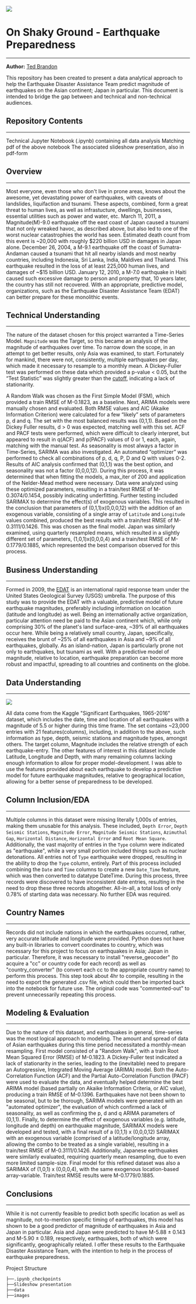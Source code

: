 ![](./images/JN_header.jpg)

# On Shaky Ground - Earthquake Preparedness
---
**Author:** [Ted Brandon](https://github.com/theobigdog)

This repository has been created to present a data analytical approach to help the Earthquake Disaster Assistance Team predict magnitude of earthquakes on the Asian continent; Japan in particular.  This document is intended to bridge the gap between and technical and non-technical audiences.

## Repository Contents
---
Technical Jupyter Notebook (.ipynb) containing all data analysis
Matching pdf of the above notebook
The associated slideshow presentation, also in pdf-form

## Overview
---
Most everyone, even those who don't live in prone areas, knows about the awesome, yet devastating power of earthquakes, with caveats of landslides, liquifaction and tsunami. These aspects, combined, form a great threat to human lives, as well as infrastucture, dwellings, businesses, essential utilities such as power and water, etc.  March 11, 2011, a Magnitude(M)-9.0 earthquake off the east coast of Japan caused a tsunami that not only wreaked havoc, as described above, but also led to one of the worst nuclear catastrophies the world has seen. Estimated death count from this event is ~20,000 with roughly \$220 billion USD in damages in Japan alone.  December 26, 2004, a M-9.1 earthquake off the coast of Sumatra-Andaman caused a tsunami that hit all nearby islands and most nearby countries, including Indonesia, Sri Lanka, India, Maldives and Thailand. This earthquake resulted in the loss of at least 225,000 human lives, and damages of ~\$15 billion USD.  January 12, 2010, a M-7.0 earthquake in Haiti caused such excessive damage to person and property that, 10 years later, the country has still not recovered.  With an appropriate, predictive model, organizations, such as the Earthquake Disaster Assistance Team (EDAT) can better prepare for these monolithic events.

## Technical Understanding
---
The nature of the dataset chosen for this project warranted a Time-Series Model.  `Magnitude` was the Target, so this became an analysis of the magnitude of earthquakes over time.  To narrow down the scope, in an attempt to get better results, only Asia was examined, to start.  Fortunately for mankind, there were not, consistently, multiple earthquakes per day, which made it necessary to resample to a monthly mean.  A Dickey-Fuller test was performed on these data which provided a p-value < 0.05, but the “Test Statistic” was slightly greater than the [cutoff](https://en.wikipedia.org/wiki/Dickey%E2%80%93Fuller_test_for_stationarity), indicating a lack of stationarity.

A Random Walk was chosen as the First Simple Model (FSM), which provided a train RMSE of M-0.1823, as a baseline.  Next, ARIMA models were manually chosen and evaluated.  Both RMSE values and AIC (Akaike Information Criterion) were calculated for a few “likely” sets of parameters p, d and q.  The set with the most balanced results was (0,1,1).  Based on the Dickey Fuller results, d > 0 was expected, matching well with this set.  ACF and PACF tests were performed, which were difficult to clearly interpret, but appeared to result in q(ACF) and p(PACF) values of 0 or 1, each, again, matching with the manual test.  As seasonality is most always a factor in Time-Series, SARIMA was also investigated.  An automated “optimizer” was performed to check all combinations of p, d, q, P, D and Q with values 0-2.  Results of AIC analysis confirmed that (0,1,1) was the best option, and seasonality was not a factor (0,0,0,12).  During this process, it was determined that when fitting the models, a max_iter of 200 and application of the Nelder-Mead method were necessary.  Data were analyzed using these optimized parameters, resulting in a train/test RMSE of M-0.3074/0.1454, possibly indicating underfitting.  Further testing included SARIMAX to determine the effect(s) of exogenous variables.  This resulted in the conclusion that parameters of (0,1,1)x(0,0,0,12) with the addition of an exogenous variable, consisting of a single array of `Latitude` and `Longitude` values combined, produced the best results with a train/test RMSE of M-0.3111/0.1426.  This was chosen as the final model.  Japan was similarly examined, using quarterly resampled means, which resulted in a slightly different set of parameters, (1,0,1)x(0,0,0,4) and a train/test RMSE of M-0.1779/0.1885, which represented the best comparison observed for this process.

## Business Understanding
---
Formed in 2009, the [EDAT](https://www.usgs.gov/natural-hazards/earthquake-hazards/earthquake-disaster-assistance-team-edat) is an international rapid response team under the United States Geological Survey (USGS) umbrella.  The purpose of this study was to provide the EDAT with a valuable, predictive model of future earthquake magnitudes, preferably including information on location (latitude and longitude) as well.  Being an internationally active organization, particular attention need be paid to the Asian continent which, while only comprising 30% of the planet's land surface-area, ~39% of all earthquakes occur here.  While being a relatively small country, Japan, specifically, receives the brunt of ~25% of all earthquakes in Asia and ~9% of all earthquakes, globally.  As an island-nation, Japan is particularly prone not only to earthquakes, but tsunami as well.  With a predictive model of magnitude, relative to location, earthquake preparation can become more robust and impactful, spreading to all countries and continents on the globe.


## Data Understanding
---
![](./images/gradient_map_overlaid_white_legend.png)

All data come from the Kaggle "Significant Earthquakes, 1965-2016" dataset, which includes the date, time and location of all earthquakes with a magnitude of 5.5 or higher during this time frame. The set contains ~23,000 entries with 21 features(columns), including, in addition to the above, such information as type, depth, seismic stations and magnitude types, amongst others. The target column, Magnitude includes the relative strength of each earthquake-entry. The other features of interest in this dataset include Latitude, Longitude and Depth, with many remaining columns lacking enough information to allow for proper model-development. I was able to use the features provided about each earthquake to develop a predictive model for future earthquake magnitudes, relative to geographical location, allowing for a better sense of preparedness to be developed.

## Column Inclusion/EDA
---
Multiple columns in this dataset were missing literally 1,000s of entries, making them unusable for this analysis.  These included, `Depth Error`, `Depth Seismic Stations`, `Magnitude Error`, `Magnitude Seismic Stations`, `Azimuthal Gap`, `Horizontal Distance`, `Horizontal Error` and `Root Mean Square`.  Additionally, the vast majority of entries in the `Type` column were indicated as "earthquake", while a very small portion included things such as nuclear detonations.  All entries not of `Type` earthquake were dropped, resulting in the ability to drop the `Type` column, entirely.  Part of this process included combining the `Date` and `Time` columns to create a new `Date_Time` feature, which was then converted to datatype DateTime.  During this process, three records were discovered to have inconsistent date entries, resulting in the need to drop these three records altogether.  All-in-all, a total loss of only 0.78% of starting data was necessary.  No further EDA was required.

## Country Names
---
Records did not include nations in which the earthquakes occurred, rather, very accurate latitude and longitude were provided.  Python does not have any built-in libraries to convert coordinates to country, which was necessary for this project to focus on earthquakes in Asia; Japan in particular.  Therefore, it was necessary to install "reverse_geocoder" (to acquire a "cc" or country code for each record) as well as "country_converter" (to convert each cc to the appropriate country name) to perform this process.  This step took about 4hr to compile, resulting in the need to export the generated .csv file, which could then be imported back into the notebook for future use.  The original code was "commented-out" to prevent unnecessarily repeating this process.

## Modeling & Evaluation
---
Due to the nature of this dataset, and earthquakes in general, time-series was the most logical approach to modeling.  The amount and spread of data of Asian earthquakes during this time period necessitated a monthly-mean resampling.  First model consisted of a "Random Walk", with a train Root Mean Squared Error (RMSE) of M-0.1823.  A Dickey-Fuller test indicated a lack of stationarity in the series, leading to the (inevitable) need to prepare an Autogressive, Integrated Moving Average (ARIMA) model.  Both the Auto-Correlation Function (ACF) and the Partial Auto-Correlation Function (PACF) were used to evaluate the data, and eventually helped determine the best ARIMA model (based partially on Akaike Information Criteria, or AIC value), producing a train RMSE of M-0.1396.  Earthquakes have not been shown to be seasonal, but to be thorough, SARIMA models were generated with an "automated optimizer", the evaluation of which confirmed a lack of seasonality, as well as confirming the p, d and q ARIMA parameters of (0,1,1).  Finally, to determine the effect of exogenous variables (e.g. latitude, longitude and depth) on earthquake magnitude, SARIMAX models were developed and tested, with a final result of a (0,1,1) x (0,0,0,12) SARIMAX with an exogenous variable (comprised of a latitude/longitude array, allowing the combo to be treated as a single variable), resulting in a train/test RMSE of M-0.3111/0.1426.  Additionally, Japanese earthquakes were similarly evaluated, requiring quarterly mean resampling, due to even more limited sample-size.  Final model for this refined dataset was also a SARIMAX of (1,0,1) x (0,0,0,4), with the same exogenous location-based array-variable.  Train/test RMSE results were M-0.1779/0.1885.

## Conclusions
---
While it is not currently feasible to predict both specific location as well as magnitude, not-to-mention specific timing of earthquakes, this model has shown to be a good predictor of magnitude of earthquakes in Asia and Japan in particular.  Asia and Japan were predicted to have M-5.88 ± 0.143 and M-5.90 ± 0.189, respectively, earthquakes, both of which were significantly, geographically related.  I offer these results to the Earthquake Disaster Assistance Team, with the intention to help in the process of earthquake preparedness.


Project Structure
```bash
├──.ipynb_checkpoints
├──Slideshow presentation
├──data
├──images
```

